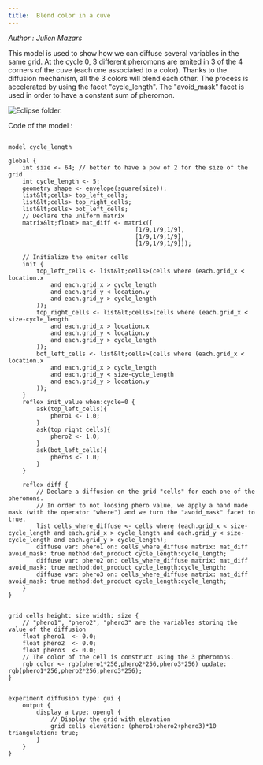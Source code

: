 ```yaml
---
title:  Blend color in a cuve
---
```


[//]: # (keyword|statement_diffuse)
[//]: # (keyword|type_matrix)
[//]: # (keyword|concept_diffusion)
[//]: # (keyword|concept_matrix)
[//]: # (keyword|concept_math)
[//]: # (keyword|concept_color)
[//]: # (keyword|concept_elevation)


_Author : Julien Mazars_

This model is used to show how we can diffuse several variables in the same grid. At the cycle 0, 3 different pheromons are emited in 3 of the 4 corners of the cuve (each one associated to a color). Thanks to the diffusion mechanism, all the 3 colors will blend each other. The process is accelerated by using the facet "cycle_length". The "avoid_mask" facet is used in order to have a constant sum of pheromon. 


<p><img src="gm_wiki/resources/images/modelLibraryScreenshots/Additionnal Plugins/Diffusion Statement/Diffusion Statement Blend color in a cuve (Multiple Signals)/a-10.png" alt="Eclipse folder." title class="img-responsive" /></p>Code of the model : 

```

model cycle_length

global {
	int size <- 64; // better to have a pow of 2 for the size of the grid
	int cycle_length <- 5;
  	geometry shape <- envelope(square(size));
  	list&lt;cells> top_left_cells;
  	list&lt;cells> top_right_cells;
  	list&lt;cells> bot_left_cells;
  	// Declare the uniform matrix
  	matrix&lt;float> mat_diff <- matrix([
									[1/9,1/9,1/9],
									[1/9,1/9,1/9],
									[1/9,1/9,1/9]]);

	// Initialize the emiter cells
	init {
		top_left_cells <- list&lt;cells>(cells where (each.grid_x < location.x
			and each.grid_x > cycle_length
			and each.grid_y < location.y
			and each.grid_y > cycle_length
		));
		top_right_cells <- list&lt;cells>(cells where (each.grid_x < size-cycle_length
			and each.grid_x > location.x
			and each.grid_y < location.y
			and each.grid_y > cycle_length
		));
		bot_left_cells <- list&lt;cells>(cells where (each.grid_x < location.x
			and each.grid_x > cycle_length
			and each.grid_y < size-cycle_length
			and each.grid_y > location.y
		));
	}
	reflex init_value when:cycle=0 {
		ask(top_left_cells){
			phero1 <- 1.0;
		}
		ask(top_right_cells){
			phero2 <- 1.0;
		}
		ask(bot_left_cells){
			phero3 <- 1.0;
		}	
	}

	reflex diff {
		// Declare a diffusion on the grid "cells" for each one of the pheromons. 
		// In order to not loosing phero value, we apply a hand made mask (with the operator "where") and we turn the "avoid_mask" facet to true.
		list cells_where_diffuse <- cells where (each.grid_x < size-cycle_length and each.grid_x > cycle_length and each.grid_y < size-cycle_length and each.grid_y > cycle_length);
		diffuse var: phero1 on: cells_where_diffuse matrix: mat_diff avoid_mask: true method:dot_product cycle_length:cycle_length;
		diffuse var: phero2 on: cells_where_diffuse matrix: mat_diff avoid_mask: true method:dot_product cycle_length:cycle_length;
		diffuse var: phero3 on: cells_where_diffuse matrix: mat_diff avoid_mask: true method:dot_product cycle_length:cycle_length;
	}
}


grid cells height: size width: size {
	// "phero1", "phero2", "phero3" are the variables storing the value of the diffusion
	float phero1  <- 0.0;
	float phero2  <- 0.0;
	float phero3  <- 0.0;
	// The color of the cell is construct using the 3 pheromons.
	rgb color <- rgb(phero1*256,phero2*256,phero3*256) update: rgb(phero1*256,phero2*256,phero3*256);
} 


experiment diffusion type: gui {
	output {
		display a type: opengl {
			// Display the grid with elevation
			grid cells elevation: (phero1+phero2+phero3)*10 triangulation: true;
		}
	}
}
```
